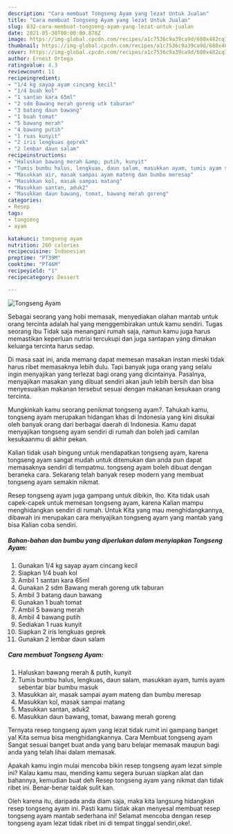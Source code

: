```yaml
---
description: "Cara membuat Tongseng Ayam yang lezat Untuk Jualan"
title: "Cara membuat Tongseng Ayam yang lezat Untuk Jualan"
slug: 832-cara-membuat-tongseng-ayam-yang-lezat-untuk-jualan
date: 2021-05-30T00:00:00.878Z
image: https://img-global.cpcdn.com/recipes/a1c7536c9a39ca9d/680x482cq70/tongseng-ayam-foto-resep-utama.jpg
thumbnail: https://img-global.cpcdn.com/recipes/a1c7536c9a39ca9d/680x482cq70/tongseng-ayam-foto-resep-utama.jpg
cover: https://img-global.cpcdn.com/recipes/a1c7536c9a39ca9d/680x482cq70/tongseng-ayam-foto-resep-utama.jpg
author: Ernest Ortega
ratingvalue: 4.3
reviewcount: 11
recipeingredient:
- "1/4 kg sayap ayam cincang kecil"
- "1/4 buah kol"
- "1 santan kara 65ml"
- "2 sdm Bawang merah goreng utk taburan"
- "3 batang daun bawang"
- "1 buah tomat"
- "5 bawang merah"
- "4 bawang putih"
- "1 ruas kunyit"
- "2 iris lengkuas geprek"
- "2 lembar daun salam"
recipeinstructions:
- "Haluskan bawang merah &amp; putih, kunyit"
- "Tumis bumbu halus, lengkuas, daun salam, masukkan ayam, tumis ayam sebentar biar bumbu masuk"
- "Masukkan air, masak sampai ayam mateng dan bumbu meresap"
- "Masukkan kol, masak sampai matang"
- "Masukkan santan, aduk2"
- "Masukkan daun bawang, tomat, bawang merah goreng"
categories:
- Resep
tags:
- tongseng
- ayam

katakunci: tongseng ayam 
nutrition: 260 calories
recipecuisine: Indonesian
preptime: "PT39M"
cooktime: "PT46M"
recipeyield: "1"
recipecategory: Dessert

---
```



![Tongseng Ayam](https://img-global.cpcdn.com/recipes/a1c7536c9a39ca9d/680x482cq70/tongseng-ayam-foto-resep-utama.jpg)

Sebagai seorang yang hobi memasak, menyediakan olahan mantab untuk orang tercinta adalah hal yang menggembirakan untuk kamu sendiri. Tugas seorang ibu Tidak saja menangani rumah saja, namun kamu juga harus memastikan keperluan nutrisi tercukupi dan juga santapan yang dimakan keluarga tercinta harus sedap.

Di masa  saat ini, anda memang dapat memesan masakan instan meski tidak harus ribet memasaknya lebih dulu. Tapi banyak juga orang yang selalu ingin menyajikan yang terlezat bagi orang yang dicintainya. Pasalnya, menyajikan masakan yang dibuat sendiri akan jauh lebih bersih dan bisa menyesuaikan makanan tersebut sesuai dengan makanan kesukaan orang tercinta. 



Mungkinkah kamu seorang penikmat tongseng ayam?. Tahukah kamu, tongseng ayam merupakan hidangan khas di Indonesia yang kini disukai oleh banyak orang dari berbagai daerah di Indonesia. Kamu dapat menyajikan tongseng ayam sendiri di rumah dan boleh jadi camilan kesukaanmu di akhir pekan.

Kalian tidak usah bingung untuk mendapatkan tongseng ayam, karena tongseng ayam sangat mudah untuk ditemukan dan anda pun dapat memasaknya sendiri di tempatmu. tongseng ayam boleh dibuat dengan beraneka cara. Sekarang telah banyak resep modern yang membuat tongseng ayam semakin nikmat.

Resep tongseng ayam juga gampang untuk dibikin, lho. Kita tidak usah capek-capek untuk memesan tongseng ayam, karena Kalian mampu menghidangkan sendiri di rumah. Untuk Kita yang mau menghidangkannya, dibawah ini merupakan cara menyajikan tongseng ayam yang mantab yang bisa Kalian coba sendiri.

<!--inarticleads1-->

##### Bahan-bahan dan bumbu yang diperlukan dalam menyiapkan Tongseng Ayam:

1. Gunakan 1/4 kg sayap ayam cincang kecil
1. Siapkan 1/4 buah kol
1. Ambil 1 santan kara 65ml
1. Gunakan 2 sdm Bawang merah goreng utk taburan
1. Ambil 3 batang daun bawang
1. Gunakan 1 buah tomat
1. Ambil 5 bawang merah
1. Ambil 4 bawang putih
1. Sediakan 1 ruas kunyit
1. Siapkan 2 iris lengkuas geprek
1. Gunakan 2 lembar daun salam




<!--inarticleads2-->

##### Cara membuat Tongseng Ayam:

1. Haluskan bawang merah &amp; putih, kunyit
1. Tumis bumbu halus, lengkuas, daun salam, masukkan ayam, tumis ayam sebentar biar bumbu masuk
1. Masukkan air, masak sampai ayam mateng dan bumbu meresap
1. Masukkan kol, masak sampai matang
1. Masukkan santan, aduk2
1. Masukkan daun bawang, tomat, bawang merah goreng




Ternyata resep tongseng ayam yang lezat tidak rumit ini gampang banget ya! Kita semua bisa menghidangkannya. Cara Membuat tongseng ayam Sangat sesuai banget buat anda yang baru belajar memasak maupun bagi anda yang telah lihai dalam memasak.

Apakah kamu ingin mulai mencoba bikin resep tongseng ayam lezat simple ini? Kalau kamu mau, mending kamu segera buruan siapkan alat dan bahannya, kemudian buat deh Resep tongseng ayam yang nikmat dan tidak ribet ini. Benar-benar taidak sulit kan. 

Oleh karena itu, daripada anda diam saja, maka kita langsung hidangkan resep tongseng ayam ini. Pasti kamu tiidak akan menyesal membuat resep tongseng ayam mantab sederhana ini! Selamat mencoba dengan resep tongseng ayam lezat tidak ribet ini di tempat tinggal sendiri,oke!.

